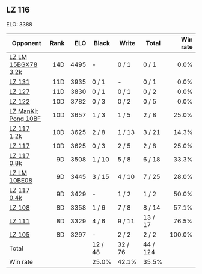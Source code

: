 ## LZ 116 ##

ELO: 3388

Opponent | Rank | ELO | Black | Write | Total | Win rate
---------|-----:|----:|-------|-------|-------|-------:
[LZ LM 15BGX78 3.2k](LZ%20LM%2015BGX78%203.2k.md) | 14D | 4495 | - | 0 / 1 | 0 / 1 | 0.0%
[LZ 131](LZ%20131.md) | 11D | 3935 | 0 / 1 | - | 0 / 1 | 0.0%
[LZ 127](LZ%20127.md) | 11D | 3830 | 0 / 1 | 0 / 1 | 0 / 2 | 0.0%
[LZ 122](LZ%20122.md) | 10D | 3782 | 0 / 3 | 0 / 2 | 0 / 5 | 0.0%
[LZ ManKit Pong 10BF](LZ%20ManKit%20Pong%2010BF.md) | 10D | 3657 | 1 / 3 | 1 / 5 | 2 / 8 | 25.0%
[LZ 117 1.2k](LZ%20117%201.2k.md) | 10D | 3625 | 2 / 8 | 1 / 13 | 3 / 21 | 14.3%
[LZ 117](LZ%20117.md) | 10D | 3625 | 0 / 3 | 2 / 5 | 2 / 8 | 25.0%
[LZ 117 0.8k](LZ%20117%200.8k.md) | 9D | 3508 | 1 / 10 | 5 / 8 | 6 / 18 | 33.3%
[LZ LM 10BE08](LZ%20LM%2010BE08.md) | 9D | 3445 | 3 / 15 | 4 / 10 | 7 / 25 | 28.0%
[LZ 117 0.4k](LZ%20117%200.4k.md) | 9D | 3429 | - | 1 / 2 | 1 / 2 | 50.0%
[LZ 108](LZ%20108.md) | 8D | 3358 | 1 / 6 | 7 / 8 | 8 / 14 | 57.1%
[LZ 111](LZ%20111.md) | 8D | 3329 | 4 / 6 | 9 / 11 | 13 / 17 | 76.5%
[LZ 105](LZ%20105.md) | 8D | 3297 | - | 2 / 2 | 2 / 2 | 100.0%
Total | | | 12 / 48 | 32 / 76 | 44 / 124 | 
Win rate| | | 25.0% | 42.1% | 35.5% | 

